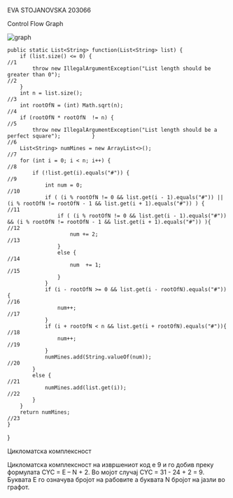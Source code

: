 EVA STOJANOVSKA 203066

Control Flow Graph

![graph](https://user-images.githubusercontent.com/100574301/171850058-d86af5a2-f0f3-4b31-bb1d-91918dc729df.png)



    public static List<String> function(List<String> list) {
        if (list.size() <= 0) {                                                                                                                //1
            throw new IllegalArgumentException("List length should be greater than 0");                                                        //2
        }   
        int n = list.size();                                                                                                                   //3
        int rootOfN = (int) Math.sqrt(n);                                                                                                      //4
        if (rootOfN * rootOfN  != n) {                                                                                                         //5
            throw new IllegalArgumentException("List length should be a perfect square");          }                                           //6
        List<String> numMines = new ArrayList<>();                                                                                             //7                   
        for (int i = 0; i < n; i++) {                                                                                                          //8
            if (!list.get(i).equals("#")) {                                                                                                    //9
                int num = 0;                                                                                                                   //10
                if ( (i % rootOfN != 0 && list.get(i - 1).equals("#")) || (i % rootOfN != rootOfN - 1 && list.get(i + 1).equals("#")) ) {      //11
                    if ( (i % rootOfN != 0 && list.get(i - 1).equals("#")) && (i % rootOfN != rootOfN - 1 && list.get(i + 1).equals("#")) ){   //12
                        num += 2;                                                                                                              //13
                    }
                    else {                                                                                                                     //14
                        num  += 1;                                                                                                             //15
                    }
                }
                if (i - rootOfN >= 0 && list.get(i - rootOfN).equals("#")){                                                                    //16
                    num++;                                                                                                                     //17
                }
                if (i + rootOfN < n && list.get(i + rootOfN).equals("#")){							                //18
                    num++;                                                                                                                     //19
                }
                numMines.add(String.valueOf(num));                                                                                             //20
            }
            else {                                                                                                                             //21
                numMines.add(list.get(i));                                                                                                     //22
            }
        }
        return numMines;                                                                                                                       //23
    }
}

Цикломатска комплексност

Цикломатска комплексност на извршениот код е 9 и го добив преку формулата CYC = E – N + 2. Во мојот случај CYC = 31 - 24 + 2 = 9. Буквата Е го означува бројот на рабовите а буквата N бројот на јазли во графот. 



